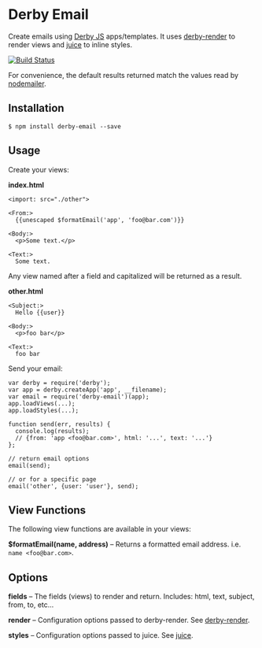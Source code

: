 Derby Email
===========

Create emails using [Derby JS](http://derbyjs.com) apps/templates.
It uses [derby-render](https://github.com/psirenny/derby-render) to render views and [juice](https://github.com/Automattic/juice) to inline styles.  

[![Build Status](https://travis-ci.org/psirenny/derby-email.png?branch=master)](https://travis-ci.org/psirenny/derby-email)

For convenience, the default results returned match the values read by [nodemailer](https://github.com/andris9/Nodemailer).

Installation
------------

    $ npm install derby-email --save

Usage
-----

Create your views:

**index.html**

    <import: src="./other">

    <From:>
      {{unescaped $formatEmail('app', 'foo@bar.com')}}

    <Body:>
      <p>Some text.</p>

    <Text:>
      Some text.

Any view named after a field and capitalized will be returned as a result.

**other.html**

    <Subject:>
      Hello {{user}}

    <Body:>
      <p>foo bar</p>

    <Text:>
      foo bar

Send your email:

    var derby = require('derby');
    var app = derby.createApp('app', __filename);
    var email = require('derby-email')(app);
    app.loadViews(...);
    app.loadStyles(...);

    function send(err, results) {
      console.log(results);
      // {from: 'app <foo@bar.com>', html: '...', text: '...'}
    };

    // return email options
    email(send);

    // or for a specific page
    email('other', {user: 'user'}, send);

View Functions
--------------

The following view functions are available in your views:

**$formatEmail(name, address)** – Returns a formatted email address. i.e. `name <foo@bar.com>`.

Options
-------

**fields** – The fields (views) to render and return. Includes: html, text, subject, from, to, etc...

**render** – Configuration options passed to derby-render. See [derby-render](https://github.com/psirenny/derby-render).

**styles** – Configuration options passed to juice. See [juice](https://github.com/Automattic/juice).
